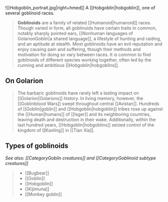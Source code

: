 ![[Hobgoblin_portrait.jpg|right+hmed]] 
 A [[Hobgoblin|hobgoblin]], one of several goblinoid races.
> **Goblinoids** are a family of related [[Humanoid|humanoid]] races. Though varied in form, all goblinoids have certain traits in common, notably sharply pointed ears, [[Nonhuman languages of GolarionGoblin|a shared language]], a lifestyle of hunting and raiding, and an aptitude at stealth. Most goblinoids have an evil reputation and enjoy causing pain and suffering, though their methods and motivation for doing so vary between races. It is common to find goblinoids of different species working together, often led by the cunning and ambitious [[Hobgoblin|hobgoblins]].


## On Golarion

> The barbaric goblinoids have rarely left a lasting impact on [[Golarion|Golarions]] history. In living memory, however, the [[Goblinblood Wars]] swept throughout central [[Avistan]]. Hundreds of [[Goblin|goblin]] and [[Hobgoblin|hobgoblin]] tribes rose up against the [[Human|humans]] of [[Isger]] and its neighboring countries, leaving death and destruction in their wake. Additionally, within the last hundred years, [[Hobgoblin|hobgoblins]] seized control of the kingdom of [[Kaoling]] in [[Tian Xia]].


## Types of goblinoids

*See also: [[CategoryGoblin creatures]] and [[CategoryGoblinoid subtype creatures]]*
> - [[Bugbear]]
> - [[Goblin]]
> - [[Hobgoblin]]
> - [[Kijimuna]]
> - [[Monkey goblin]]






